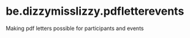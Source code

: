 be.dizzymisslizzy.pdfletterevents
=================================

Making pdf letters possible for participants and events
